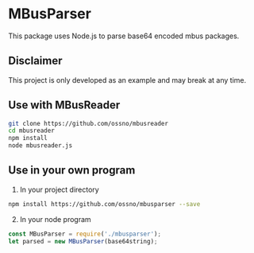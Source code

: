 # MBusParser
This package uses Node.js to parse base64 encoded mbus packages.

## Disclaimer
This project is only developed as an example and may break at any time.

## Use with MBusReader
```bash
git clone https://github.com/ossno/mbusreader
cd mbusreader
npm install
node mbusreader.js
```

## Use in your own program
1. In your project directory
```bash
npm install https://github.com/ossno/mbusparser --save
```
2. In your node program
```javascript
const MBusParser = require('./mbusparser');
let parsed = new MBusParser(base64string);
```